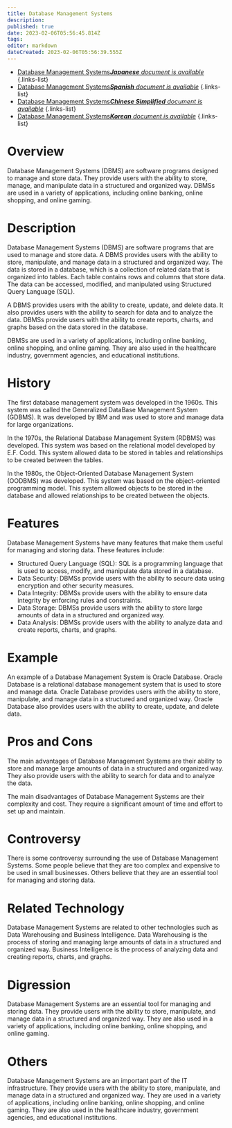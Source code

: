 ```yaml
---
title: Database Management Systems
description: 
published: true
date: 2023-02-06T05:56:45.814Z
tags: 
editor: markdown
dateCreated: 2023-02-06T05:56:39.555Z
---
```


- [Database Management Systems***Japanese** document is available*](/ja/Knowledge-base/Dictionary/database-management-systems)
{.links-list}
- [Database Management Systems***Spanish** document is available*](/es/Knowledge-base/Dictionary/database-management-systems)
{.links-list}
- [Database Management Systems***Chinese Simplified** document is available*](/zh/Knowledge-base/Dictionary/database-management-systems)
{.links-list}
- [Database Management Systems***Korean** document is available*](/ko/Knowledge-base/Dictionary/database-management-systems)
{.links-list}


# Overview
Database Management Systems (DBMS) are software programs designed to manage and store data. They provide users with the ability to store, manage, and manipulate data in a structured and organized way. DBMSs are used in a variety of applications, including online banking, online shopping, and online gaming.

# Description
Database Management Systems (DBMS) are software programs that are used to manage and store data. A DBMS provides users with the ability to store, manipulate, and manage data in a structured and organized way. The data is stored in a database, which is a collection of related data that is organized into tables. Each table contains rows and columns that store data. The data can be accessed, modified, and manipulated using Structured Query Language (SQL).

A DBMS provides users with the ability to create, update, and delete data. It also provides users with the ability to search for data and to analyze the data. DBMSs provide users with the ability to create reports, charts, and graphs based on the data stored in the database.

DBMSs are used in a variety of applications, including online banking, online shopping, and online gaming. They are also used in the healthcare industry, government agencies, and educational institutions.

# History
The first database management system was developed in the 1960s. This system was called the Generalized DataBase Management System (GDBMS). It was developed by IBM and was used to store and manage data for large organizations.

In the 1970s, the Relational Database Management System (RDBMS) was developed. This system was based on the relational model developed by E.F. Codd. This system allowed data to be stored in tables and relationships to be created between the tables.

In the 1980s, the Object-Oriented Database Management System (OODBMS) was developed. This system was based on the object-oriented programming model. This system allowed objects to be stored in the database and allowed relationships to be created between the objects.

# Features
Database Management Systems have many features that make them useful for managing and storing data. These features include:

- Structured Query Language (SQL): SQL is a programming language that is used to access, modify, and manipulate data stored in a database.
- Data Security: DBMSs provide users with the ability to secure data using encryption and other security measures.
- Data Integrity: DBMSs provide users with the ability to ensure data integrity by enforcing rules and constraints.
- Data Storage: DBMSs provide users with the ability to store large amounts of data in a structured and organized way.
- Data Analysis: DBMSs provide users with the ability to analyze data and create reports, charts, and graphs.

# Example
An example of a Database Management System is Oracle Database. Oracle Database is a relational database management system that is used to store and manage data. Oracle Database provides users with the ability to store, manipulate, and manage data in a structured and organized way. Oracle Database also provides users with the ability to create, update, and delete data.

# Pros and Cons
The main advantages of Database Management Systems are their ability to store and manage large amounts of data in a structured and organized way. They also provide users with the ability to search for data and to analyze the data.

The main disadvantages of Database Management Systems are their complexity and cost. They require a significant amount of time and effort to set up and maintain.

# Controversy
There is some controversy surrounding the use of Database Management Systems. Some people believe that they are too complex and expensive to be used in small businesses. Others believe that they are an essential tool for managing and storing data.

# Related Technology
Database Management Systems are related to other technologies such as Data Warehousing and Business Intelligence. Data Warehousing is the process of storing and managing large amounts of data in a structured and organized way. Business Intelligence is the process of analyzing data and creating reports, charts, and graphs.

# Digression
Database Management Systems are an essential tool for managing and storing data. They provide users with the ability to store, manipulate, and manage data in a structured and organized way. They are also used in a variety of applications, including online banking, online shopping, and online gaming.

# Others
Database Management Systems are an important part of the IT infrastructure. They provide users with the ability to store, manipulate, and manage data in a structured and organized way. They are used in a variety of applications, including online banking, online shopping, and online gaming. They are also used in the healthcare industry, government agencies, and educational institutions.
